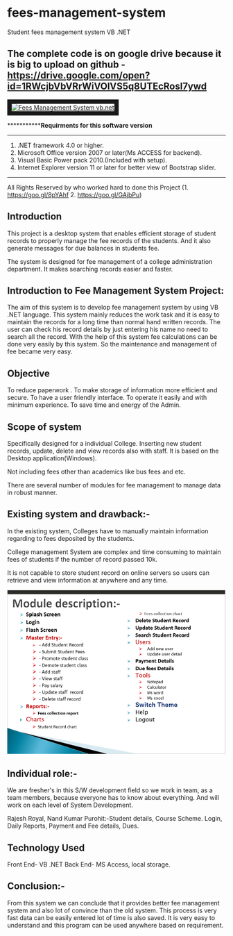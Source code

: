 # fees-management-system
Student fees management system VB .NET

## The complete code is on google drive because it is big to upload on github - https://drive.google.com/open?id=1RWcjbVbVRrWiVOlVS5q8UTEcRosl7ywd



<a href="http://www.youtube.com/watch?feature=player_embedded&v=3TYLn1THCs
" target="_blank"><img src="http://img.youtube.com/vi/3TYLn1THCs/0.jpg" 
alt="Fees Management System vb.net" width="560" height="315" border="10" /></a>


*********************************************Requirments for this software version**********************************
********************************************************************************************************************
1. .NET framework 4.0 or higher.
2. Microsoft Office version 2007 or later(Ms ACCESS for backend).
3. Visual Basic Power pack 2010.(Included with setup).
4. Internet Explorer version 11 or later for better view of Bootstrap slider.
********************************************************************************************************************

All Rights Reserved by who worked hard to done this Project (1. https://goo.gl/8pYAhf  2. https://goo.gl/GAjbPu)


## Introduction
This project is a desktop system that enables efficient storage of student records to properly manage the fee records of the students. And it also generate messages for due balances in students fee.

The system is designed for fee management of a college administration department. It makes searching records easier and faster.

## Introduction to Fee Management System Project:

The aim of this system is to develop fee management system by using VB .NET language. This system mainly reduces the work task and it is easy to maintain the records for a long time than normal hand written records. The user can check his record details by just entering his name no need to search all the record. With the help of this system fee calculations can be done very easily by this system. So the maintenance and management of fee became very easy.

## Objective
To reduce paperwork .
To make storage of information more efficient and secure.
To have a user friendly interface.
To operate it easily and with minimum experience.
To save time and energy of the Admin.

## Scope of system
Specifically designed for a individual College. Inserting new student records, update, delete and view records also with staff. It is based on the Desktop application(Windows).

Not including fees other than academics like bus fees and etc.

There are several number of modules for fee management to manage data in robust manner.

## Existing system and drawback:-
In the existing system, Colleges have to manually maintain information regarding to fees deposited by the students.

College management System are complex and time consuming to maintain fees of students if the number of record passed 10k.

It is not capable to store student record on online servers so users can retrieve and view information at anywhere and any time.

<img src="https://github.com/Rajesh-Royal/fees-management-system/blob/master/Capture.PNG"></img>

## Individual role:-
We are fresher's in this S/W development field so we  work in  team, as a team members, because everyone has to know about everything. And will work on each level of System Development.

Rajesh Royal, Nand Kumar Purohit:-Student details, Course Scheme.  Login, Daily Reports, Payment and Fee details, Dues.

## Technology Used
Front End- VB .NET
Back End- MS Access, local storage.

## Conclusion:-
From this system we can conclude that it provides better fee management system and also lot of convince than the old system. This process is very fast data can be easily entered lot of time is also saved. It is very easy to understand and this program can be used anywhere based on requirement.












